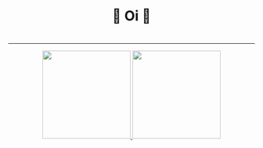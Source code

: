 <div align='center'> <h1> 👋 Oi 👋 <h1> </div>
<hr>
<div align="center">
  <a href="https://github.com/Reifhel">
  <img height="180em" src="https://github-readme-stats.vercel.app/api?username=kyutzy&show_icons=true&theme=swift&include_all_commits=true&count_private=true"/>
  <img height="180em" src="https://github-readme-stats.vercel.app/api/top-langs/?username=Kyutzy&layout=compact&langs_count=7&theme=swift"/>
</div>
  

